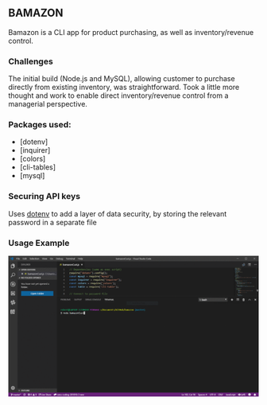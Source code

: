 ## BAMAZON
Bamazon is a CLI app for product purchasing, as well as inventory/revenue control. 

### Challenges
The initial build (Node.js and MySQL), allowing customer to purchase directly from existing inventory, was straightforward. Took a little more thought and work to enable direct inventory/revenue control from a managerial perspective.

### Packages used: 
* [dotenv]
* [inquirer]
* [colors]
* [cli-tables]
* [mysql]

### Securing API keys
Uses [dotenv](https://www.npmjs.com/package/dotenv) to add a layer of data security, by storing the relevant password in a separate file 

### Usage Example

![bamazon](bamazon-gif.gif)